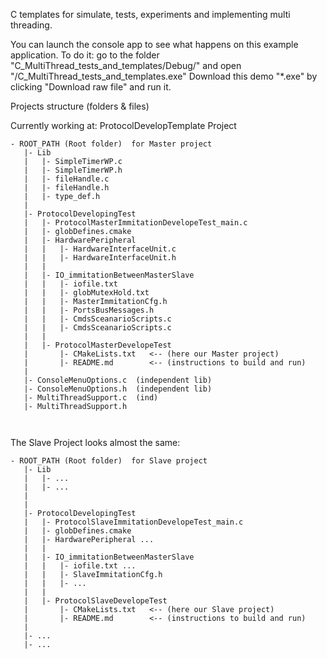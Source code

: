 C templates for simulate, tests, experiments and implementing multi threading.

You can launch the console app to see what happens on this example application. To do it: go to the folder "C_MultiThread_tests_and_templates/Debug/" and open "/C_MultiThread_tests_and_templates.exe"
Download this demo "*.exe" by clicking "Download raw file" and run it.


Projects structure (folders & files)

Currently working at: ProtocolDevelopTemplate Project
```
- ROOT_PATH (Root folder)  for Master project
   |- Lib
   |   |- SimpleTimerWP.c
   |   |- SimpleTimerWP.h
   |   |- fileHandle.c
   |   |- fileHandle.h
   |   |- type_def.h
   |
   |- ProtocolDevelopingTest
   |   |- ProtocolMasterImmitationDevelopeTest_main.c
   |   |- globDefines.cmake
   |   |- HardwarePeripheral
   |   |   |- HardwareInterfaceUnit.c
   |   |   |- HardwareInterfaceUnit.h
   |   |
   |   |- IO_immitationBetweenMasterSlave
   |   |   |- iofile.txt
   |   |   |- globMutexHold.txt
   |   |   |- MasterImmitationCfg.h
   |   |   |- PortsBusMessages.h
   |   |   |- CmdsSceanarioScripts.c
   |   |   |- CmdsSceanarioScripts.c
   |   |
   |   |- ProtocolMasterDevelopeTest
   |       |- CMakeLists.txt   <-- (here our Master project)
   |       |- README.md        <-- (instructions to build and run)
   |
   |- ConsoleMenuOptions.c  (independent lib)
   |- ConsoleMenuOptions.h  (independent lib)
   |- MultiThreadSupport.c  (ind)
   |- MultiThreadSupport.h
   
   
```
The Slave Project looks almost the same:
```
- ROOT_PATH (Root folder)  for Slave project
   |- Lib
   |   |- ...
   |   |- ...
   |
   |
   |- ProtocolDevelopingTest
   |   |- ProtocolSlaveImmitationDevelopeTest_main.c
   |   |- globDefines.cmake
   |   |- HardwarePeripheral ...
   |   |
   |   |- IO_immitationBetweenMasterSlave
   |   |   |- iofile.txt ...
   |   |   |- SlaveImmitationCfg.h
   |   |   |- ...
   |   |
   |   |- ProtocolSlaveDevelopeTest
   |       |- CMakeLists.txt   <-- (here our Slave project)
   |       |- README.md        <-- (instructions to build and run)
   |
   |- ...
   |- ...
```